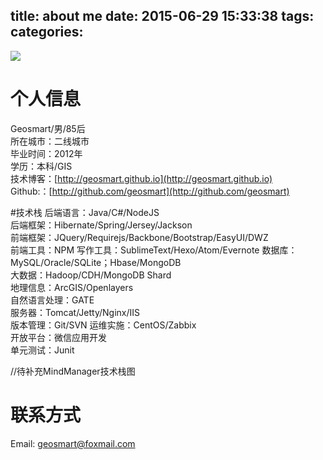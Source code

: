 title: about me
date: 2015-06-29 15:33:38
tags:
categories:
---


![](https://avatars1.githubusercontent.com/u/3156608?v=3&s=460)  


# 个人信息
Geosmart/男/85后  
所在城市：二线城市  
毕业时间：2012年  
学历：本科/GIS  
技术博客：[http://geosmart.github.io](http://geosmart.github.io)   
Github:：[http://github.com/geosmart](http://github.com/geosmart)

#技术栈
后端语言：Java/C#/NodeJS  
后端框架：Hibernate/Spring/Jersey/Jackson  
前端框架：JQuery/Requirejs/Backbone/Bootstrap/EasyUI/DWZ  
前端工具：NPM
写作工具：SublimeText/Hexo/Atom/Evernote
数据库：MySQL/Oracle/SQLite；Hbase/MongoDB   
大数据：Hadoop/CDH/MongoDB Shard     
地理信息：ArcGIS/Openlayers  
自然语言处理：GATE    
服务器：Tomcat/Jetty/Nginx/IIS   
版本管理：Git/SVN
运维实施：CentOS/Zabbix   
开放平台：微信应用开发   
单元测试：Junit   


//待补充MindManager技术栈图

# 联系方式
Email: geosmart@foxmail.com 
